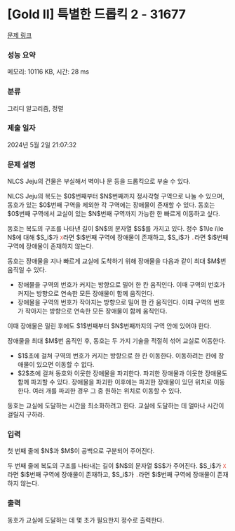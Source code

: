 # [Gold II] 특별한 드롭킥 2 - 31677 

[문제 링크](https://www.acmicpc.net/problem/31677) 

### 성능 요약

메모리: 10116 KB, 시간: 28 ms

### 분류

그리디 알고리즘, 정렬

### 제출 일자

2024년 5월 2일 21:07:32

### 문제 설명

<p>NLCS Jeju의 건물은 부실해서 벽이나 문 등을 드롭킥으로 부술 수 있다.</p>

<p>NLCS Jeju의 복도는 $0$번째부터 $N$번째까지 정사각형 구역으로 나눌 수 있으며, 동호가 있는 $0$번째 구역을 제외한 각 구역에는 장애물이 존재할 수 있다. 동호는 $0$번째 구역에서 교실이 있는 $N$번째 구역까지 가능한 한 빠르게 이동하고 싶다.</p>

<p>동호는 복도의 구조를 나타낸 길이 $N$의 문자열 $S$를 가지고 있다. 정수 $1\le i\le N$에 대해 $S_i$가 <span style="color:#e74c3c;"><code>X</code></span>라면 $i$번째 구역에 장애물이 존재하고, $S_i$가 <span style="color:#e74c3c;"><code>.</code></span>라면 $i$번째 구역에 장애물이 존재하지 않는다.</p>

<p>동호는 장애물을 지나 빠르게 교실에 도착하기 위해 장애물을 다음과 같이 최대 $M$번 움직일 수 있다.</p>

<ul>
	<li>장애물을 구역의 번호가 커지는 방향으로 밀어 한 칸 움직인다. 이때 구역의 번호가 커지는 방향으로 연속한 모든 장애물이 함께 움직인다.</li>
	<li>장애물을 구역의 번호가 작아지는 방향으로 밀어 한 칸 움직인다. 이때 구역의 번호가 작아지는 방향으로 연속한 모든 장애물이 함께 움직인다.</li>
</ul>

<p>이때 장애물은 밀린 후에도 $1$번째부터 $N$번째까지의 구역 안에 있어야 한다.</p>

<p>장애물을 최대 $M$번 움직인 후, 동호는 두 가지 기술을 적절히 섞어 교실로 이동한다.</p>

<ul>
	<li>$1$초에 걸쳐 구역의 번호가 커지는 방향으로 한 칸 이동한다. 이동하려는 칸에 장애물이 있으면 이동할 수 없다.</li>
	<li>$2$초에 걸쳐 동호와 이웃한 장애물을 파괴한다. 파괴한 장애물과 이웃한 장애물도 함께 파괴할 수 있다. 장애물을 파괴한 이후에는 파괴한 장애물이 있던 위치로 이동한다. 여러 개를 파괴한 경우 그 중 원하는 위치로 이동할 수 있다.</li>
</ul>

<p>동호는 교실에 도달하는 시간을 최소화하려고 한다. 교실에 도달하는 데 얼마나 시간이 걸릴지 구하라.</p>

### 입력 

 <p>첫 번째 줄에 $N$과 $M$이 공백으로 구분되어 주어진다.</p>

<p>두 번째 줄에 복도의 구조를 나타내는 길이 $N$의 문자열 $S$가 주어진다. $S_i$가 <span style="color:#e74c3c;"><code>X</code></span>라면 $i$번째 구역에 장애물이 존재하고, $S_i$가 <span style="color:#e74c3c;"><code>.</code></span>라면 $i$번째 구역에 장애물이 존재하지 않는다.</p>

### 출력 

 <p>동호가 교실에 도달하는 데 몇 초가 필요한지 정수로 출력한다.</p>


